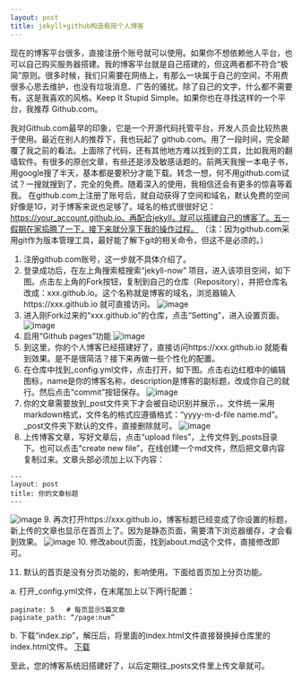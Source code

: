 ```yaml
---
layout: post
title: jekyll+github构造极简个人博客
--- 
```


现在的博客平台很多，直接注册个账号就可以使用。如果你不想依赖他人平台，也可以自己购买服务器搭建。我的博客平台就是自己搭建的，但这两者都不符合“极简”原则。很多时候，我们只需要在网络上，有那么一块属于自己的空间，不用费很多心思去维护，也没有垃圾消息、广告的骚扰。除了自己的文字，什么都不需要有。这是我喜欢的风格。Keep It Stupid Simple。如果你也在寻找这样的一个平台，我推荐 Github.com。

我对Github.com最早的印象，它是一个开源代码托管平台，开发人员会比较热衷于使用。最近在别人的推荐下，我也玩起了 github.com。用了一段时间，完全颠覆了我之前的看法。上面除了代码，还有其他地方难以找到的工具，比如我用的翻墙软件。有很多的原创文章，有些还是涉及敏感话题的。前两天我搜一本电子书，用google搜了半天，基本都是要积分才能下载。转念一想，何不用github.com试试？一搜就搜到了，完全的免费。随着深入的使用，我相信还会有更多的惊喜等着我。
在github.com上注册了账号后，就自动获得了空间和域名，默认免费的空间好像是1G，对于博客来说也足够了。域名的格式很很好记：https://your_account.github.io。再配合jekyll，就可以搭建自己的博客了。五一假期在家捣腾了一下，接下来就分享下我的操作过程。
（注：因为github.com采用git作为版本管理工具，最好能了解下git的相关命令，但这不是必须的。）

1. 注册github.com账号，这一步就不具体介绍了。
2. 登录成功后，在左上角搜索框搜索“jekyll-now” 项目，进入该项目空间，如下图。点击左上角的Fork按钮，复制到自己的仓库（Repository），并把仓库名改成：xxx.github.io。这个名称就是博客的域名，浏览器输入https://xxx.github.io 就可直接访问。
![image](http://yanzhiww.top/wordpress/wp-content/uploads/2019/05/jekyll-now-1024x335.jpg)
3. 进入刚Fork过来的“xxx.github.io”的仓库，点击“Setting”，进入设置页面。
![image](http://yanzhiww.top/wordpress/wp-content/uploads/2019/05/git-setting-1024x291.jpg)
4. 启用“Github pages”功能
![image](http://yanzhiww.top/wordpress/wp-content/uploads/2019/05/github-pages-1024x678.jpg)
5. 到这里，你的个人博客已经搭建好了，直接访问https://xxx.github.io 就能看到效果。是不是很简洁？接下来再做一些个性化的配置。
6. 在仓库中找到_config.yml文件，点击打开，如下图。点击右边红框中的编辑图标，name是你的博客名称，description是博客的副标题，改成你自己的就行。然后点击“commit”按钮保存。
![image](http://yanzhiww.top/wordpress/wp-content/uploads/2019/05/github-config-1024x538.jpg)
7. 你的文章需要放到_post文件夹下才会被自动识别并展示，。文件统一采用markdown格式，文件名的格式应遵循格式：“yyyy-m-d-file name.md”。_post文件夹下默认的文件，直接删除就可。
![image](http://yanzhiww.top/wordpress/wp-content/uploads/2019/05/git-posts-1024x480.jpg)
8. 上传博客文章，写好文章后，点击“upload files”，上传文件到_posts目录下。也可以点击“create new file”，在线创建一个md文件，然后把文章内容复制过来。文章头部必须加上以下内容：

```
---
layout: post
title: 你的文章标题
---
```
![image](http://yanzhiww.top/wordpress/wp-content/uploads/2019/05/github-upload-1024x402.jpg)
9. 再次打开https://xxx.github.io，博客标题已经变成了你设置的标题，新上传的文章也显示在首页上了。因为是静态页面，需要清下浏览器缓存，才会看到效果。
![image](http://yanzhiww.top/wordpress/wp-content/uploads/2019/05/github_home-1024x678.jpg)
10. 修改about页面，找到about.md这个文件，直接修改即可。

11. 默认的首页是没有分页功能的，影响使用。下面给首页加上分页功能。

a. 打开_config.yml文件，在末尾加上以下两行配置：
```
paginate: 5   # 每页显示5篇文章
paginate_path: “/page:num”
```
b. 下载“index.zip”，解压后，将里面的index.html文件直接替换掉仓库里的index.html文件。 [下载](http://yanzhiww.top/wordpress/wp-content/uploads/2019/05/index.zip)

至此，您的博客系统旧搭建好了，以后定期往_posts文件里上传文章就可。

 